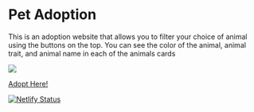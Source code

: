 # Pet Adoption
<p>This is an adoption website that allows you to filter your choice of animal using the buttons on the top. You can see the color of the animal, animal trait, and animal name in each of the animals cards</p>
<img src="https://user-images.githubusercontent.com/67443077/89112767-8d739300-d42d-11ea-88ff-34d7f0abc447.png">

<p><a href="https://github.com/JSmith989/sorting-hat"/>Adopt Here!<p>
  
  [![Netlify Status](https://api.netlify.com/api/v1/badges/ad9d8d1d-7b20-4f5c-9af8-dff355d7b019/deploy-status)](https://app.netlify.com/sites/adopt-animals/deploys)
